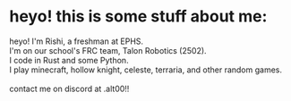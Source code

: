 # heyo! this is some stuff about me:
heyo! I'm Rishi, a freshman at EPHS.<br>I'm on our school's FRC team, Talon Robotics (2502).<br>I code in Rust and some Python.<br>
I play minecraft, hollow knight, celeste, terraria, and other random games.<br>
<br>contact me on discord at .alt00!!
